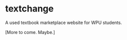 textchange
==========

A used textbook marketplace website for WPU students.

[More to come. Maybe.]
